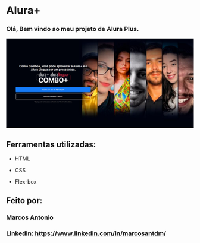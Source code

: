 # Alura+ 

### Olá, Bem vindo ao meu projeto de Alura Plus.

![image](/img/Projeto.png)

## Ferramentas utilizadas:

* HTML

* CSS

* Flex-box

## Feito por:

### Marcos Antonio

### Linkedin: https://www.linkedin.com/in/marcosantdm/